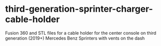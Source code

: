 # third-generation-sprinter-charger-cable-holder
Fusion 360 and STL files for a cable holder for the center console on third generation (2019+) Mercedes Benz Sprinters with vents on the dash

